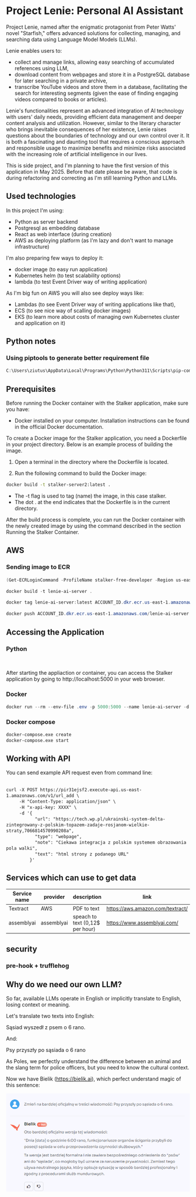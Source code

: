 # Project Lenie: Personal AI Assistant

Project Lenie, named after the enigmatic protagonist from Peter Watts' novel "Starfish," 
offers advanced solutions for collecting, managing, and searching data using 
Language Model Models (LLMs). 

Lenie enables users to:
* collect and manage links, allowing easy searching of accumulated references using LLM,
* download content from webpages and store it in a PostgreSQL database for later searching in a private archive,
* transcribe YouTube videos and store them in a database, facilitating the search for interesting segments (given the ease of finding engaging videos compared to books or articles).

Lenie's functionalities represent an advanced integration of AI technology with users' daily needs, providing efficient data management and deeper content analysis and utilization. However, similar to the literary character who brings inevitable consequences of her existence, Lenie raises questions about the boundaries of technology and our own control over it. It is both a fascinating and daunting tool that requires a conscious approach and responsible usage to maximize benefits and minimize risks associated with the increasing role of artificial intelligence in our lives.

This is side project, and I'm planning to have the first version of this application in May 2025. Before that date please be aware, that code is during refactoring and correcting  as I'm still learning Python and LLMs.

## Used technologies
In this project I'm using:
* Python as server backend
* Postgresql as embedding database
* React as web interface (during creation)
* AWS as deploying platform (as I'm lazy and don't want to manage infrastructure)

I'm also preparing few ways to deploy it:
* docker image (to easy run application)
* Kubernetes helm (to test scalability options)
* lambda (to test Event Driver way of writing application)

As I'm big fun on AWS you will also see deploy ways like:
* Lambdas (to see Event Driver way of writing applications like that),
* ECS (to see nice way of scalling docker images)
* EKS (to learn more about costs of managing own Kubernetes cluster and application on it)


## Python notes

### Using piptools to generate better requirement file

```powershell
C:\Users\ziutus\AppData\Local\Programs\Python\Python311\Scripts\pip-compile.exe requirements.piptools --upgrade
```


## Prerequisites
Before running the Docker container with the Stalker application, make sure you have:

* Docker installed on your computer. Installation instructions can be found in the official Docker documentation.

To create a Docker image for the Stalker application, you need a Dockerfile in your project directory. Below is an example process of building the image.

1. Open a terminal in the directory where the Dockerfile is located.

2. Run the following command to build the Docker image:

```bash
docker build -t stalker-server2:latest .
```

* The -t flag is used to tag (name) the image, in this case stalker.
* The dot . at the end indicates that the Dockerfile is in the current directory.

After the build process is complete, you can run the Docker container with the newly created image by using the command described in the section Running the Stalker Container.

## AWS

### Sending image to ECR
```powershell
(Get-ECRLoginCommand -ProfileName stalker-free-developer -Region us-east-1).Password | docker login --username AWS --password-stdin ACCOUNT_ID.dkr.ecr.us-east-1.amazonaws.com
```

```powershell
docker build -t lenie-ai-server .
```
```powershell
docker tag lenie-ai-server:latest ACCOUNT_ID.dkr.ecr.us-east-1.amazonaws.com/lenie-ai-server:latest
```

```powershell
docker push ACCOUNT_ID.dkr.ecr.us-east-1.amazonaws.com/lenie-ai-server:latest
```


## Accessing the Application

### Python

```python
 
```

After starting the appliaction or container, you can access the Stalker application by going to http://localhost:5000 in your web browser.

### Docker

```powershell
docker run --rm --env-file .env -p 5000:5000 --name lenie-ai-server -d lenieai/lenie-ai-server:latest
```

### Docker compose

```shell
docker-compose.exe create 
docker-compose.exe start
```

## Working with API

You can send example API request even from command line:

```shell

curl -X POST https://pir31ejsf2.execute-api.us-east-1.amazonaws.com/v1/url_add \
     -H "Content-Type: application/json" \
     -H "x-api-key: XXXX" \
     -d '{
           "url": "https://tech.wp.pl/ukrainski-system-delta-zintegrowany-z-polskim-topazem-zadaje-rosjanom-wielkie-straty,7066814570990208a",
           "type": "webpage",
           "note": "Ciekawa integracja z polskim systemem obrazowania pola walki",
           "text": "html strony z podanego URL"
         }'
```

## Services which can use to get data

| Service name | provider   | description | link |
|-------------|------------|---|------|
| Textract    | AWS        | PDF to text | https://aws.amazon.com/textract/     |
| assemblyai  | assemblyai | speach to text (0,12$ per  hour) | https://www.assemblyai.com/ |

## security
### pre-hook + trufflehog


## Why do we need our own LLM?
So far, available LLMs operate in English or implicitly translate to English, losing context or meaning.

Let's translate two texts into English:

Sąsiad wyszedł z psem o 6 rano.

And:

Psy przyszły po sąsiada o 6 rano

As Poles, we perfectly understand the difference between an animal and the slang term for police officers, but you need to know the cultural context.

Now we have Bielik (https://bielik.ai), which perfect understand magic of this sentence:

![img.png](bielik_psy_pl.png)